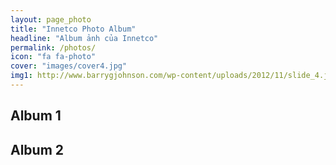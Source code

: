 ```yaml
---
layout: page_photo
title: "Innetco Photo Album"
headline: "Album ảnh của Innetco"
permalink: /photos/
icon: "fa fa-photo"
cover: "images/cover4.jpg"
img1: http://www.barrygjohnson.com/wp-content/uploads/2012/11/slide_4.jpg
---
```


## Album 1




## Album 2